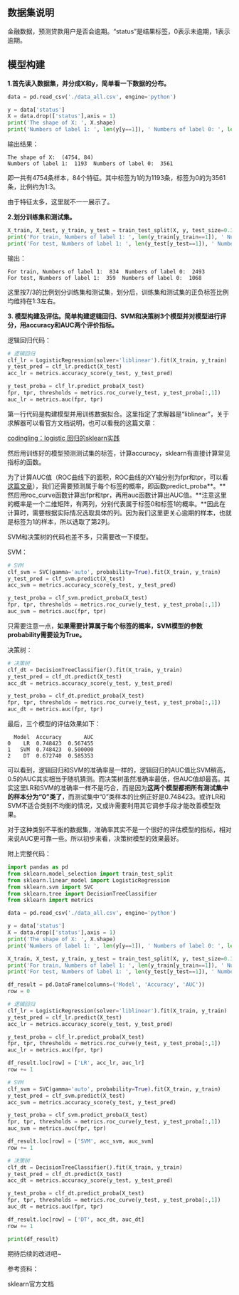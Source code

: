 ## **数据集说明**

金融数据，预测贷款用户是否会逾期。“status”是结果标签，0表示未逾期，1表示逾期。



## **模型构建**

**1.首先读入数据集，并分成X和y，简单看一下数据的分布。**

```python
data = pd.read_csv('./data_all.csv', engine='python')

y = data['status']
X = data.drop(['status'],axis = 1)
print('The shape of X: ', X.shape)
print('Numbers of label 1: ', len(y[y==1]), ' Numbers of label 0: ', len(y[y==0]))
```

输出结果：

```text
The shape of X:  (4754, 84)
Numbers of label 1:  1193  Numbers of label 0:  3561
```

即一共有4754条样本，84个特征。其中标签为1的为1193条，标签为0的为3561条，比例约为1:3。

由于特征太多，这里就不一一展示了。



**2.划分训练集和测试集。**

```python
X_train, X_test, y_train, y_test = train_test_split(X, y, test_size=0.3, random_state=2018)
print('For train, Numbers of label 1: ', len(y_train[y_train==1]), ' Numbers of label 0: ', len(y_train[y_train==0]))
print('For test, Numbers of label 1: ', len(y_test[y_test==1]), ' Numbers of label 0: ', len(y_test[y_test==0]))
```

输出：

```text
For train, Numbers of label 1:  834  Numbers of label 0:  2493
For test, Numbers of label 1:  359  Numbers of label 0:  1068
```

这里按7/3的比例划分训练集和测试集，划分后，训练集和测试集的正负标签比例均维持在1:3左右。



**3. 模型构建及评估。简单构建逻辑回归、SVM和决策树3个模型并对模型进行评分，用accuracy和AUC两个评价指标。**

逻辑回归代码：

```python
# 逻辑回归
clf_lr = LogisticRegression(solver='liblinear').fit(X_train, y_train)
y_test_pred = clf_lr.predict(X_test)
acc_lr = metrics.accuracy_score(y_test, y_test_pred)

y_test_proba = clf_lr.predict_proba(X_test)
fpr, tpr, thresholds = metrics.roc_curve(y_test, y_test_proba[:,1])
auc_lr = metrics.auc(fpr, tpr)
```

第一行代码是构建模型并用训练数据拟合。这里指定了求解器是“liblinear”，关于求解器可以看官方文档说明，也可以看我的这篇文章：

[codingling：logistic 回归的sklearn实践](https://zhuanlan.zhihu.com/p/50450611)

然后用训练好的模型预测测试集的标签，计算accuracy，sklearn有直接计算常见指标的函数。

为了计算AUC值（ROC曲线下的面积，ROC曲线的XY轴分别为fpr和tpr，可以看[这篇文章](https://zhuanlan.zhihu.com/p/51741904)），我们还需要预测属于每个标签的概率，即函数predict_proba**。**然后用roc_curve函数计算出fpr和tpr，再用auc函数计算出AUC值。**注意这里的概率是一个二维矩阵，有两列，分别代表属于标签0和标签1的概率。**因此在计算时，需要根据实际情况选取具体的列。因为我们这里更关心逾期的样本，也就是标签为1的样本，所以选取了第2列。



SVM和决策树的代码也差不多，只需要改一下模型。

SVM：

```python
# SVM
clf_svm = SVC(gamma='auto', probability=True).fit(X_train, y_train)
y_test_pred = clf_svm.predict(X_test)
acc_svm = metrics.accuracy_score(y_test, y_test_pred)

y_test_proba = clf_svm.predict_proba(X_test)
fpr, tpr, thresholds = metrics.roc_curve(y_test, y_test_proba[:,1])
auc_svm = metrics.auc(fpr, tpr)
```

只需要注意一点，**如果需要计算属于每个标签的概率，SVM模型的参数probability需要设为True。**



决策树：

```python
# 决策树
clf_dt = DecisionTreeClassifier().fit(X_train, y_train)
y_test_pred = clf_dt.predict(X_test)
acc_dt = metrics.accuracy_score(y_test, y_test_pred)

y_test_proba = clf_dt.predict_proba(X_test)
fpr, tpr, thresholds = metrics.roc_curve(y_test, y_test_proba[:,1])
auc_dt = metrics.auc(fpr, tpr)
```

最后，三个模型的评估效果如下：

```text
  Model  Accuracy       AUC
0    LR  0.748423  0.567455
1   SVM  0.748423  0.500000
2    DT  0.672740  0.585353
```

可以看到，逻辑回归和SVM的准确率是一样的，逻辑回归的AUC值比SVM稍高，0.5的AUC其实相当于随机猜测。而决策树虽然准确率最低，但AUC值却最高。其实这里LR和SVM的准确率一样不是巧合，而是因为**这两个模型都把所有测试集中的样本分为“0”类了**，而测试集中“0”类样本的比例正好是0.748423。或许LR和SVM不适合类别不均衡的情况，又或许需要利用其它调参手段才能改善模型效果。

对于这种类别不平衡的数据集，准确率其实不是一个很好的评估模型的指标，相对来说AUC更可靠一些。所以初步来看，决策树模型的效果最好。



附上完整代码：

```python
import pandas as pd 
from sklearn.model_selection import train_test_split
from sklearn.linear_model import LogisticRegression
from sklearn.svm import SVC
from sklearn.tree import DecisionTreeClassifier
from sklearn import metrics

data = pd.read_csv('./data_all.csv', engine='python')

y = data['status']
X = data.drop(['status'],axis = 1)
print('The shape of X: ', X.shape)
print('Numbers of label 1: ', len(y[y==1]), ' Numbers of label 0: ', len(y[y==0]))

X_train, X_test, y_train, y_test = train_test_split(X, y, test_size=0.3, random_state=2018)
print('For train, Numbers of label 1: ', len(y_train[y_train==1]), ' Numbers of label 0: ', len(y_train[y_train==0]))
print('For test, Numbers of label 1: ', len(y_test[y_test==1]), ' Numbers of label 0: ', len(y_test[y_test==0]))

df_result = pd.DataFrame(columns=('Model', 'Accuracy', 'AUC'))
row = 0

# 逻辑回归
clf_lr = LogisticRegression(solver='liblinear').fit(X_train, y_train)
y_test_pred = clf_lr.predict(X_test)
acc_lr = metrics.accuracy_score(y_test, y_test_pred)

y_test_proba = clf_lr.predict_proba(X_test)
fpr, tpr, thresholds = metrics.roc_curve(y_test, y_test_proba[:,1])
auc_lr = metrics.auc(fpr, tpr)

df_result.loc[row] = ['LR', acc_lr, auc_lr]
row += 1

# SVM
clf_svm = SVC(gamma='auto', probability=True).fit(X_train, y_train)
y_test_pred = clf_svm.predict(X_test)
acc_svm = metrics.accuracy_score(y_test, y_test_pred)

y_test_proba = clf_svm.predict_proba(X_test)
fpr, tpr, thresholds = metrics.roc_curve(y_test, y_test_proba[:,1])
auc_svm = metrics.auc(fpr, tpr)

df_result.loc[row] = ['SVM', acc_svm, auc_svm]
row += 1

# 决策树
clf_dt = DecisionTreeClassifier().fit(X_train, y_train)
y_test_pred = clf_dt.predict(X_test)
acc_dt = metrics.accuracy_score(y_test, y_test_pred)

y_test_proba = clf_dt.predict_proba(X_test)
fpr, tpr, thresholds = metrics.roc_curve(y_test, y_test_proba[:,1])
auc_dt = metrics.auc(fpr, tpr)

df_result.loc[row] = ['DT', acc_dt, auc_dt]
row += 1

print(df_result)
```



期待后续的改进吧~



参考资料：

sklearn官方文档